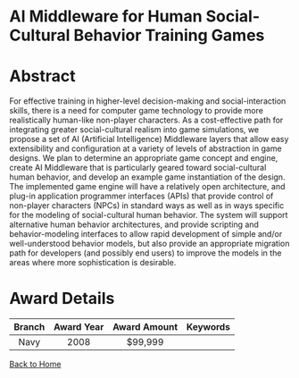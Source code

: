 
AI Middleware for Human Social-Cultural Behavior Training Games
===============================================================

# Abstract


For effective training in higher-level decision-making and social-interaction skills, there is a need for computer game technology to provide more realistically human-like non-player characters.   As a cost-effective path for integrating greater social-cultural realism into game simulations, we propose a set of AI (Artificial Intelligence) Middleware layers that allow easy extensibility and configuration at a variety of levels of abstraction in game designs.  We plan to determine an appropriate game concept and engine, create AI Middleware that is particularly geared toward social-cultural human behavior, and develop an example game instantiation of the design.  The implemented game engine will have a relatively open architecture, and plug-in application programmer interfaces (APIs) that provide control of non-player characters (NPCs) in standard ways as well as in ways specific for the modeling of social-cultural human behavior.  The system will support alternative human behavior architectures, and provide scripting and behavior-modeling interfaces to allow rapid development of simple and/or well-understood behavior models, but also provide an appropriate migration path for developers (and possibly end users) to improve the models in the areas where more sophistication is desirable.  

# Award Details

|Branch|Award Year|Award Amount|Keywords|
| :---: | :---: | :---: | :---: |
|Navy|2008|$99,999||
  
  


[Back to Home](https://github.com/chrischow/dod_sbir_awards/JH/#2291)